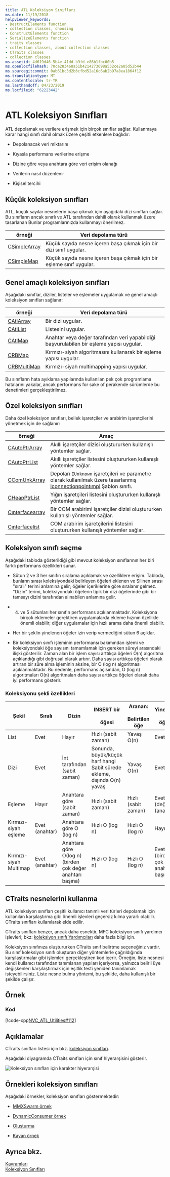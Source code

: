 ```yaml
---
title: ATL Koleksiyon Sınıfları
ms.date: 11/19/2018
helpviewer_keywords:
- DestructElements function
- collection classes, choosing
- ConstructElements function
- SerializeElements function
- traits classes
- collection classes, about collection classes
- CTraits classes
- collection classes
ms.assetid: 4d619d46-5b4e-41dd-b9fd-e86b1fbc00b5
ms.openlocfilehash: 70ca283468a51b4214273698a532ce2a85d52b44
ms.sourcegitcommit: 0ab61bc3d2b6cfbd52a16c6ab2b97a8ea1864f12
ms.translationtype: MT
ms.contentlocale: tr-TR
ms.lasthandoff: 04/23/2019
ms.locfileid: "62223442"
---
```

# <a name="atl-collection-classes"></a>ATL Koleksiyon Sınıfları

ATL depolamak ve verilere erişmek için birçok sınıflar sağlar. Kullanmaya karar hangi sınıfı dahil olmak üzere çeşitli etkenlere bağlıdır:

- Depolanacak veri miktarını

- Kıyasla performans verilerine erişme

- Dizine göre veya anahtara göre veri erişim olanağı

- Verilerin nasıl düzenlenir

- Kişisel tercihi

## <a name="small-collection-classes"></a>Küçük koleksiyon sınıfları

ATL, küçük sayılar nesnelerin başa çıkmak için aşağıdaki dizi sınıfları sağlar. Bu sınıfların ancak sınırlı ve ATL tarafından dahili olarak kullanmak üzere tasarlanan Bunlar programlarınızda kullanmayı önerilmez.

|örneği|Veri depolama türü|
|-----------|--------------------------|
|[CSimpleArray](../atl/reference/csimplearray-class.md)|Küçük sayıda nesne içeren başa çıkmak için bir dizi sınıf uygular.|
|[CSimpleMap](../atl/reference/csimplemap-class.md)|Küçük sayıda nesne içeren başa çıkmak için bir eşleme sınıf uygular.|

## <a name="general-purpose-collection-classes"></a>Genel amaçlı koleksiyon sınıfları

Aşağıdaki sınıflar, diziler, listeler ve eşlemeler uygulamak ve genel amaçlı koleksiyon sınıfları sağlanır:

|örneği|Veri depolama türü|
|-----------|--------------------------|
|[CAtlArray](../atl/reference/catlarray-class.md)|Bir dizi uygular.|
|[CAtlList](../atl/reference/catllist-class.md)|Listesini uygular.|
|[CAtlMap](../atl/reference/catlmap-class.md)|Anahtar veya değer tarafından veri yapabildiği başvurulabilen bir eşleme yapısı uygular.|
|[CRBMap](../atl/reference/crbmap-class.md)|Kırmızı-siyah algoritmasını kullanarak bir eşleme yapısı uygular.|
|[CRBMultiMap](../atl/reference/crbmultimap-class.md)|Kırmızı-siyah multimapping yapısı uygular.|

Bu sınıfların hata ayıklama yapılarında kullanılan pek çok programlama hatalarını yakalar, ancak performans for sake of perakende sürümlerde bu denetimleri gerçekleştirilmez.

## <a name="specialized-collection-classes"></a>Özel koleksiyon sınıfları

Daha özel koleksiyon sınıfları, bellek işaretçiler ve arabirim işaretçilerini yönetmek için de sağlanır:

|örneği|Amaç|
|-----------|-------------|
|[CAutoPtrArray](../atl/reference/cautoptrarray-class.md)|Akıllı işaretçiler dizisi oluştururken kullanışlı yöntemler sağlar.|
|[CAutoPtrList](../atl/reference/cautoptrlist-class.md)|Akıllı işaretçiler listesini oluştururken kullanışlı yöntemler sağlar.|
|[CComUnkArray](../atl/reference/ccomunkarray-class.md)|Depoları `IUnknown` işaretçileri ve parametre olarak kullanılmak üzere tasarlanmış [Iconnectionpointımpl](../atl/reference/iconnectionpointimpl-class.md) Şablon sınıfı.|
|[CHeapPtrList](../atl/reference/cheapptrlist-class.md)|Yığın işaretçileri listesini oluştururken kullanışlı yöntemler sağlar.|
|[Cınterfacearray](../atl/reference/cinterfacearray-class.md)|Bir COM arabirimi işaretçiler dizisi oluştururken kullanışlı yöntemler sağlar.|
|[Cınterfacelist](../atl/reference/cinterfacelist-class.md)|COM arabirim işaretçilerini listesini oluştururken kullanışlı yöntemler sağlar.|

## <a name="choosing-a-collection-class"></a>Koleksiyon sınıfı seçme

Aşağıdaki tabloda gösterildiği gibi mevcut koleksiyon sınıflarının her biri farklı performans özellikleri sunar.

- Sütun 2 ve 3 her sınıfın sıralama açıklamak ve özelliklere erişim. Tabloda, bunların sırası koleksiyondaki belirleyen öğeleri eklenen ve Silinen sırası "sıralı" terimi anlamına gelir; öğeler içeriklerine göre sıralanır gelmez. "Dizin" terimi, koleksiyondaki öğelerin tipik bir dizi öğelerinde gibi bir tamsayı dizini tarafından alınabilen anlamına gelir.

- 4. ve 5 sütunları her sınıfın performans açıklanmaktadır. Koleksiyona birçok eklemeler gerektiren uygulamalarda ekleme hızının özellikle önemli olabilir; diğer uygulamalar için hızlı arama daha önemli olabilir.

- Her bir şeklin yinelenen öğeler izin verip vermediğini sütun 6 açıklar.

- Bir koleksiyon sınıfı işleminin performansı bakımından işlemi ve koleksiyondaki öğe sayısını tamamlamak için gereken süreyi arasındaki ilişki gösterilir. Zaman alan bir işlem sayısı arttıkça öğeleri O(n) algoritma açıklandığı gibi doğrusal olarak artırır. Daha sayısı arttıkça öğeleri olarak artıran bir süre alma işleminin aksine, bir O (log n) algoritması açıklanmaktadır. Bu nedenle, performans açısından, O (log n) algoritmaları O(n) algoritmaları daha sayısı arttıkça öğeleri olarak daha iyi performans gösterir.

### <a name="collection-shape-features"></a>Koleksiyonu şekli özellikleri

|Şekil|Sıralı|Dizin|INSERT bir<br /><br /> öğesi|Aranan:<br /><br /> Belirtilen öğe|Yinelenen<br /><br /> öğeler|
|-----------|--------------|--------------|---------------------------|--------------------------------------|-----------------------------|
|List|Evet|Hayır|Hızlı (sabit zaman)|Yavaş O(n)|Evet|
|Dizi|Evet|İnt tarafından (sabit zaman)|Sonunda, büyük/küçük harf hangi Sabit sürede ekleme, dışında O(n) yavaş|Yavaş O(n)|Evet|
|Eşleme|Hayır|Anahtara göre (sabit zaman)|Hızlı (sabit zaman)|Hızlı (sabit zaman)|Evet (değerler) (anahtar)|
|Kırmızı-siyah eşleme|Evet (anahtar)|Anahtara göre O (log n)|Hızlı O (log n)|Hızlı O (log n)|Hayır|
|Kırmızı-siyah Multimap|Evet (anahtar)|Anahtara göre O(log n) (birden çok değer anahtarı başına)|Hızlı O (log n)|Hızlı O (log n)|Evet (birden çok değer anahtarı başına)|

## <a name="using-ctraits-objects"></a>CTraits nesnelerini kullanma

ATL koleksiyon sınıfları çeşitli kullanıcı tanımlı veri türleri depolamak için kullanılan karşılaştırma gibi önemli işlevleri geçersiz kılma yararlı olabilir. CTraits sınıfları kullanılarak elde edilir.

CTraits sınıfları benzer, ancak daha esnektir, MFC koleksiyon sınıfı yardımcı işlevleri; bkz: [koleksiyon sınıfı Yardımcıları](../mfc/reference/collection-class-helpers.md) daha fazla bilgi için.

Koleksiyon sınıfınıza oluştururken CTraits sınıf belirtme seçeneğiniz vardır. Bu sınıf koleksiyon sınıfı oluşturan diğer yöntemlerle çağrıldığında karşılaştırmalar gibi işlemleri gerçekleştiren kod içerir. Örneğin, liste nesnesi kendi kullanıcı tarafından tanımlanan yapıları içeriyorsa, yalnızca belirli üye değişkenleri karşılaştırmak için eşitlik testi yeniden tanımlamak isteyebilirsiniz. Liste nesne bulma yöntemi, bu şekilde, daha kullanışlı bir şekilde çalışır.

## <a name="example"></a>Örnek

### <a name="code"></a>Kod

[!code-cpp[NVC_ATL_Utilities#112](../atl/codesnippet/cpp/atl-collection-classes_1.cpp)]

## <a name="comments"></a>Açıklamalar

CTraits sınıfları listesi için bkz. [koleksiyon sınıfları](../atl/collection-classes.md).

Aşağıdaki diyagramda CTraits sınıfları için sınıf hiyerarşisini gösterir.

![Koleksiyon sınıfları için karakter hiyerarşisi](../atl/media/vctraitscollectionclasseshierarchy.gif "nitelikler hiyerarşi için koleksiyon sınıfları")

## <a name="collection-classes-samples"></a>Örnekleri koleksiyon sınıfları

Aşağıdaki örnekler, koleksiyon sınıfları göstermektedir:

- [MMXSwarm örnek](../overview/visual-cpp-samples.md)

- [DynamicConsumer örnek](../overview/visual-cpp-samples.md)

- [Oluşturma](https://github.com/Microsoft/VCSamples/tree/master/VC2010Samples/ATL/OLEDB/Provider/UPDATEPV)

- [Kayan örnek](../overview/visual-cpp-samples.md)

## <a name="see-also"></a>Ayrıca bkz.

[Kavramları](../atl/active-template-library-atl-concepts.md)<br/>
[Koleksiyon Sınıfları](../atl/collection-classes.md)
